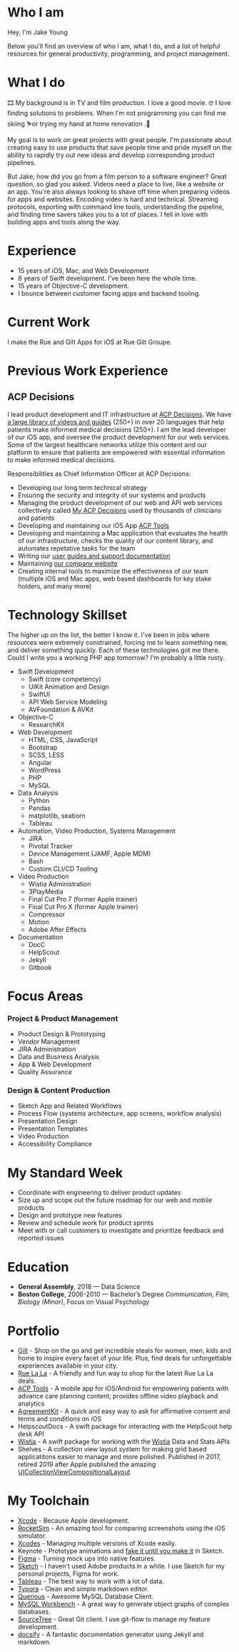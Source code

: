 # Who I am
Hey, I'm Jake Young

Below you'll find an overview of who I am, what I do, and a list of helpful resources for general productivity, programming, and project management. 

# What I do

🎞 My background is in TV and film production. I love a good movie. 🤓 I love finding solutions to problems. When I'm not programming you can find me skiing ⛷or trying my hand at home renovation .🔨 

My goal is to work on great projects with great people. I'm passionate about creating easy to use products that save people time and pride myself on the ability to rapidly try out new ideas and develop corresponding product pipelines.

But Jake, how did you go from a film person to a software engineer? Great question, so glad you asked. Videos need a place to live, like a website or an app. You're also always looking to shave off time when preparing videos for apps and websites. Encoding video is hard and technical. Streaming protocols, exporting with command line tools, understanding the pipeline, and finding time savers takes you to a lot of places. I fell in love with building apps and tools along the way.

# Experience

- 15 years of iOS, Mac, and Web Development.
- 8 years of Swift development. I've been here the whole time.
- 15 years of Objective-C development.
- I bounce between customer facing apps and backend tooling.

# Current Work

I make the Rue and Gilt Apps for iOS at Rue Gilt Groupe.

# Previous Work Experience

## ACP Decisions
I lead product development and IT infrastructure at [ACP Decisions](https://acpdecisions.org). We have [a large library of videos and guides](https://acpdecisions.org/library/) (250+) in over 20 languages that help patients make informed medical decisions (250+). I am the lead developer of our iOS app, and oversee the product development for our web services. Some of the largest healthcare networks utilize this content and our platform to ensure that patients are empowered with essential information to make informed medical decisions.

Responsibilities as Chief Information Officer at ACP Decisions: 

- Developing our long term technical strategy
- Ensuring the security and integrity of our systems and products
- Managing the product development of our web and API web services collectively called [My ACP Decisions](https://my.acpdecisions.org/#!/login) used by thousands of clinicians and patients
- Developing and maintaining our iOS App [ACP Tools](https://itunes.apple.com/us/app/acp-tools/id777516324?mt=8)
- Developing and maintaining a Mac application that evaluates the health of our infrastructure, checks the quality of our content library, and automates repetative tasks for the team
- Writing our [user guides and support documentation](https://docs.app.acpdecisions.org)
- Maintaining [our company website](https://acpdecisions.org)
- Creating internal tools to maximize the effectiveness of our team (multiple iOS and Mac apps, web based dashboards for key stake holders, and many more)

# Technology Skillset

The higher up on the list, the better I know it. I've been in jobs where resources were extremely constrained, forcing me to learn something new, and deliver something quickly. Each of these technologies got me there. Could I write you a working PHP app tomorrow? I'm probably a little rusty.

- Swift Development
  - Swift (core competency)
  - UIKit Animation and Design
  - SwiftUI
  - API Web Service Modeling
  - AVFoundation & AVKit
- Objective-C
  - ResearchKit
- Web Development
  - HTML, CSS, JavaScript
  - Bootstrap
  - SCSS, LESS
  - Angular
  - WordPress
  - PHP
  - MySQL
- Data Analysis
  - Python
  - Pandas
  - matplotlib, seaborn
  - Tableau
- Automation, Video Production, Systems Management
  - JIRA
  - Pivotal Tracker
  - Device Management (JAMF, Apple MDM)
  - Bash
  - Custom CLI/CD Tooling
- Video Production
  - Wistia Administration
  - 3PlayMedia 
  - Final Cut Pro 7 (former Apple trainer)
  - Final Cut Pro X (former Apple trainer)
  - Compressor
  - Motion
  - Adobe After Effects
- Documentation
  - DocC
  - HelpScout
  - Jekyll
  - Gitbook

# Focus Areas

### Project & Product Management

- Product Design & Prototyping
- Vendor Management
- JIRA Administration
- Data and Business Analysis
- App & Web Development
- Quality Assurance

### Design & Content Production

- Sketch App and Related Workflows
- Process Flow (systems architecture, app screens, workflow analysis)
- Presentation Design
- Presentation Templates
- Video Production
- Accessibility Compliance
  
# My Standard Week

- Coordinate with engineering to deliver product updates
- Size up and scope out the future roadmap for our web and mobile products
- Design and prototype new features
- Review and schedule work for product sprints
- Meet with or call customers to investigate and prioritize feedback and reported issues

# Education

- **General Assembly**, 2018 — Data Science
- **Boston College**, 2006-2010 — Bachelor’s Degree *Communication, Film, Biology (Minor)*, Focus on Visual Psychology

# Portfolio 

- [Gilt](https://apps.apple.com/us/app/gilt-shop-designer-sales/id331804452) - Shop on the go and get incredible steals for women, men, kids and home to inspire every facet of your life. Plus, find deals for unforgettable experiences available in your city.
- [Rue La La](https://apps.apple.com/us/app/rue-la-la-shop-top-fashion/id373179553) - A friendly and fun way to shop for the latest Rue La La deals.
- [ACP Tools](https://itunes.apple.com/us/app/acp-tools/id777516324?mt=8) - A mobile app for iOS/Android for empowering patients with advance care planning content; provides offline video playback and analytics
- [AgreementKit](https://github.com/need2edit/AgreementKit) - A quick and easy way to ask for affirmative consent and terms and conditions on iOS
- HelpscoutDocs - A swift package for interacting with the HelpScout help desk API
- [Wistia](https://github.com/need2edit/wistia) - A swift package for working with the [Wistia](https://wistia.com) Data and Stats APIs
- Shelves - A collection view layout system for making grid based applicatitons easier to manage and more polished. Published in 2017, retired 2019 after Apple published the amazing [UICollectionViewCompositionalLayout](https://developer.apple.com/documentation/uikit/uicollectionviewcompositionallayout).

# My Toolchain

- [Xcode](https://developer.apple.com/xcode/) - Because Apple development.
- [RocketSim](https://www.rocketsim.app) - An amazing tool for comparing screenshots using the iOS simulator.
- [Xcodes](https://github.com/RobotsAndPencils/XcodesApp) - Managing multiple versions of Xcode easily.
- Keynote - Prototype animations and [fake it until you make it](https://developer.apple.com/videos/play/wwdc2014/223) in Sketch.
- [Figma](https://www.figma.com/) - Turning mock ups into native features.
- [Sketch](https://www.sketchapp.com) - I haven't used Adobe products in a while. I use Sketch for my personal projects, Figma for work.
- [Tableau](https://www.tableau.com) - The best way to work with a lot of data.
- [Typora](https://typora.io) - Clean and simple markdown editor.
- [Querious](https://www.araelium.com/querious) - Awesome MySQL Database Client.
- [MySQL Workbench](https://www.mysql.com/products/workbench/) - A great way to generate object graphs of complex databases.
- [SourceTree](https://www.sourcetreeapp.com) - Great Git client. I use git-flow to manage my feature development.
- [docsify](https://docsify.js.org) - A fantastic documentation generator using Jekyll and markdown.
